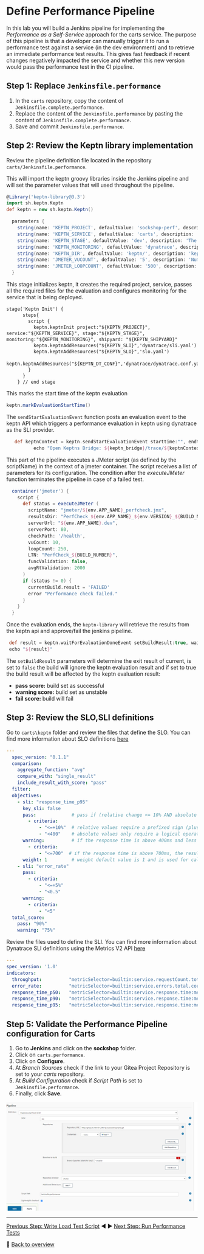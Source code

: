 # Define Performance Pipeline

In this lab you will build a Jenkins pipeline for implementing the *Performance as a Self-Service* approach for the carts service. The purpose of this pipeline is that a developer can manually trigger it to run a performance test against a service (in the dev environment) and to retrieve an immediate performance test results. This gives fast feedback if recent changes negatively impacted the service and whether this new version would pass the performance test in the CI pipeline.

## Step 1: Replace `Jenkinsfile.performance`

1. In the `carts` repository, copy the content of `Jenkinsfile.complete.performance`.
1. Replace the content of the `Jenkinsfile.performance` by pasting the content of `Jenkinsfile.complete.performance`.
1. Save and commit `Jenkinsfile.performance`.

## Step 2: Review the Keptn library implementation

Review the pipeline definition file located in the repository `carts/Jenkinsfile.performance`.

This will import the keptn groovy libraries inside the Jenkins pipeline and will set the parameter values that will used throughout the pipeline.

```groovy
@Library('keptn-library@3.3')
import sh.keptn.Keptn
def keptn = new sh.keptn.Keptn()
```

```groovy
  parameters {
    string(name: 'KEPTN_PROJECT', defaultValue: 'sockshop-perf', description: 'The name of the application.', trim: true)
    string(name: 'KEPTN_SERVICE', defaultValue: 'carts', description: 'The name of the service', trim: true)
    string(name: 'KEPTN_STAGE', defaultValue: 'dev', description: 'The name of the environment.', trim: true)
    string(name: 'KEPTN_MONITORING', defaultValue: 'dynatrace', description: 'Name of monitoring provider.', trim: true)
    string(name: 'KEPTN_DIR', defaultValue: 'keptn/', description: 'keptn shipyard file location', trim: true)
    string(name: 'JMETER_VUCOUNT', defaultValue: '5', description: 'Number of virtual users', trim: true)
    string(name: 'JMETER_LOOPCOUNT', defaultValue: '500', description: 'Number of loops', trim: true)
  }
```

This stage initializes keptn, it creates the required project, service, passes all the required files for the evaluation and configures monitoring for the service that is being deployed.

```
stage('Keptn Init') {
      steps{
        script {
          keptn.keptnInit project:"${KEPTN_PROJECT}", service:"${KEPTN_SERVICE}", stage:"${KEPTN_STAGE}", monitoring:"${KEPTN_MONITORING}", shipyard: "${KEPTN_SHIPYARD}"
          keptn.keptnAddResources("${KEPTN_SLI}",'dynatrace/sli.yaml')
          keptn.keptnAddResources("${KEPTN_SLO}",'slo.yaml')
          keptn.keptnAddResources("${KEPTN_DT_CONF}",'dynatrace/dynatrace.conf.yaml')          
        }
      }
    } // end stage
```

This marks the start time of the keptn evaluation

```groovy
keptn.markEvaluationStartTime()
```

The `sendStartEvaluationEvent` function posts an evaluation event to the keptn API which triggers a performance evaluation in keptn using dynatrace as the SLI provider.

```groovy
   def keptnContext = keptn.sendStartEvaluationEvent starttime:"", endtime:""
          echo "Open Keptns Bridge: ${keptn_bridge}/trace/${keptnContext}"
```

This part of the pipeline executes a JMeter script (as defined by the scriptName) in the context of a jmeter container. The script receives a list of parameters for its configuration. The condition after the *executeJMeter* function terminates the pipeline in case of a failed test.  

```groovy
  container('jmeter') {
    script {
      def status = executeJMeter ( 
        scriptName: "jmeter/${env.APP_NAME}_perfcheck.jmx",
        resultsDir: "PerfCheck_${env.APP_NAME}_${env.VERSION}_${BUILD_NUMBER}",
        serverUrl: "${env.APP_NAME}.dev", 
        serverPort: 80,
        checkPath: '/health',
        vuCount: 10,
        loopCount: 250,
        LTN: "PerfCheck_${BUILD_NUMBER}",
        funcValidation: false,
        avgRtValidation: 2000
      )
      if (status != 0) {
        currentBuild.result = 'FAILED'
        error "Performance check failed."
      }
    }
  }
```

Once the evaluation ends, the `keptn-library` will retrieve the results from the keptn api and approve/fail the jenkins pipeline.

```groovy
 def result = keptn.waitForEvaluationDoneEvent setBuildResult:true, waitTime:'5'
 echo "${result}"
```

The `setBuildResult` parameters will determine the exit result of current, is set to `false` the build will ignore the keptn evaluation result and if set to true the build result will be affected by the keptn evaluation result:

- **pass score:** build set as successful
- **warning score:** build set as unstable
- **fail score:** build will fail

## Step 3: Review the SLO,SLI definitions

Go to `carts\keptn` folder and review the files that define the SLO. You can find more information about SLO definitions [here](https://keptn.sh/docs/0.7.x/quality_gates/slo/)

```yaml
---
  spec_version: "0.1.1"
  comparison:
    aggregate_function: "avg"
    compare_with: "single_result"
    include_result_with_score: "pass"
  filter:
  objectives:
    - sli: "response_time_p95"
      key_sli: false
      pass:             # pass if (relative change <= 10% AND absolute value is < 400ms)
        - criteria:
            - "<=+10%"  # relative values require a prefixed sign (plus or minus)
            - "<400"    # absolute values only require a logical operator
      warning:          # if the response time is above 400ms and less or equal to 700ms, the result should be a warning
        - criteria:
            - "<=700"  # if the response time is above 700ms, the result should be a failure
      weight: 1         # weight default value is 1 and is used for calculating the score
    - sli: "error_rate"
      pass:
        - criteria:
            - "<=+5%"
            - "<0.5"
      warning:
        - criteria:
            - "<5"
  total_score:
    pass: "90%"
    warning: "75%"
```

Review the files used to define the SLI. You can find more information about Dynatrace SLI definitions using the Metrics V2 API [here](https://www.dynatrace.com/support/help/dynatrace-api/environment-api/metric-v2/)

```yaml
---
spec_version: '1.0'
indicators:
  throughput:          "metricSelector=builtin:service.requestCount.total:merge(0):sum&entitySelector=tag(environment:$STAGE),tag(app:$SERVICE),type(SERVICE)"
  error_rate:          "metricSelector=builtin:service.errors.total.count:merge(0):avg&entitySelector=tag(environment:$STAGE),tag(app:$SERVICE),type(SERVICE)"
  response_time_p50:   "metricSelector=builtin:service.response.time:merge(0):percentile(50)&entitySelector=tag(environment:$STAGE),tag(app:$SERVICE),type(SERVICE)"
  response_time_p90:   "metricSelector=builtin:service.response.time:merge(0):percentile(90)&entitySelector=tag(environment:$STAGE),tag(app:$SERVICE),type(SERVICE)"
  response_time_p95:   "metricSelector=builtin:service.response.time:merge(0):percentile(95)&entitySelector=tag(environment:$STAGE),tag(app:$SERVICE),type(SERVICE)"
```

## Step 5: Validate the Performance Pipeline configuration for Carts

1. Go to  **Jenkins** and click on the **sockshop** folder.
1. Click on `carts.performance`.
1. Click on **Configure**.
1. At *Branch Sources* check if the link to your Gitea Project Repository is set to your *carts* repository.
1. At *Build Configuration* check if *Script Path* is set to `Jenkinsfile.performance`.
2. Finally, click **Save**.

![keptn](./assets/jenkins.perf.png)

---

[Previous Step: Write Load Test Script](../05_Write_Load_Test_Script) :arrow_backward: :arrow_forward: [Next Step: Run Performance Tests](../07_Run_Performance_Tests)

:arrow_up_small: [Back to overview](../)
